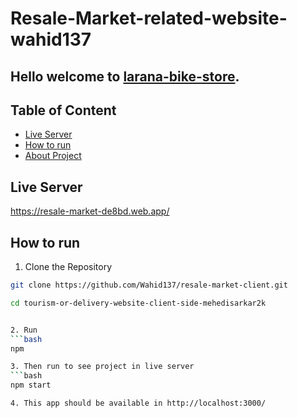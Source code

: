# Resale-Market-related-website-wahid137

## Hello welcome to [larana-bike-store](https://resale-market-de8bd.web.app/).

## Table of Content
- [Live Server](#live-server)
- [How to run](#how-to-run)
- [About Project](#about-project)

## Live Server
https://resale-market-de8bd.web.app/

## How to run

1. Clone the Repository
```bash
git clone https://github.com/Wahid137/resale-market-client.git

cd tourism-or-delivery-website-client-side-mehedisarkar2k


2. Run
```bash
npm

3. Then run to see project in live server
```bash
npm start

4. This app should be available in http://localhost:3000/
